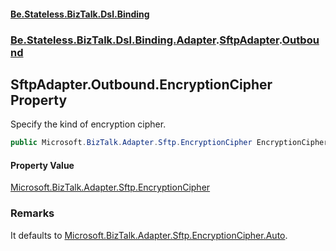 #### [Be.Stateless.BizTalk.Dsl.Binding](README.md 'README')
### [Be.Stateless.BizTalk.Dsl.Binding.Adapter](Be.Stateless.BizTalk.Dsl.Binding.Adapter.md 'Be.Stateless.BizTalk.Dsl.Binding.Adapter').[SftpAdapter](SftpAdapter.md 'Be.Stateless.BizTalk.Dsl.Binding.Adapter.SftpAdapter').[Outbound](SftpAdapter.Outbound.md 'Be.Stateless.BizTalk.Dsl.Binding.Adapter.SftpAdapter.Outbound')

## SftpAdapter.Outbound.EncryptionCipher Property

Specify the kind of encryption cipher.

```csharp
public Microsoft.BizTalk.Adapter.Sftp.EncryptionCipher EncryptionCipher { get; set; }
```

#### Property Value
[Microsoft.BizTalk.Adapter.Sftp.EncryptionCipher](https://docs.microsoft.com/en-us/dotnet/api/Microsoft.BizTalk.Adapter.Sftp.EncryptionCipher 'Microsoft.BizTalk.Adapter.Sftp.EncryptionCipher')

### Remarks
It defaults to [Microsoft.BizTalk.Adapter.Sftp.EncryptionCipher.Auto](https://docs.microsoft.com/en-us/dotnet/api/Microsoft.BizTalk.Adapter.Sftp.EncryptionCipher.Auto 'Microsoft.BizTalk.Adapter.Sftp.EncryptionCipher.Auto').